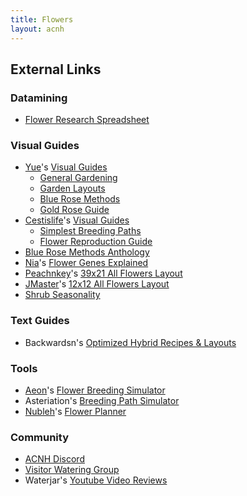 ```yaml
---
title: Flowers
layout: acnh
---
```


## External Links

### Datamining

* [Flower Research Spreadsheet](https://docs.google.com/spreadsheets/d/e/2PACX-1vTdwUI4iZE1wdfZv1xdi2qJtldnWS2iiQdjRjKP-4oKoH0R8a07vaVFxZHSwFiDlwzb6gZAE8U5C_vG/pubhtml)

### Visual Guides

* [Yue](https://twitter.com/yuecrossing)'s [Visual Guides](https://yuexr.github.io/acnh/)
  * [General Gardening](https://yuexr.github.io/acnh/garden.html)
  * [Garden Layouts](https://yuexr.github.io/acnh/garden_layouts.html)
  * [Blue Rose Methods](https://yuexr.github.io/acnh/bluerose.html)
  * [Gold Rose Guide](https://yuexr.github.io/img/goldrose.png)
* [Cestislife](https://twitter.com/cestislife)'s [Visual Guides](https://cestislife.github.io/)
  * [Simplest Breeding Paths](https://cestislife.github.io/breeding.png)
  * [Flower Reproduction Guide](https://cestislife.github.io/reproduce.png)
* [Blue Rose Methods Anthology](https://bit.ly/acnhbluerose)
* [Nia](https://twitter.com/Nia48573183)'s [Flower Genes Explained](https://imgur.com/a/QX8mFJM)
* [Peachnkey](https://twitter.com/PeachNKey)'s [39x21 All Flowers Layout](https://i.imgur.com/VQHoob8.png)
* [JMaster](https://twitter.com/GigaRoboid)'s [12x12 All Flowers Layout](https://imgur.com/wjva79k)
* [Shrub Seasonality](https://i.imgur.com/iMj7EB1.png)

### Text Guides

* Backwardsn's [Optimized Hybrid Recipes & Layouts](https://docs.google.com/document/d/1anxm3WwEKyh0_-l_lZIAUETaa_q432Px3griacQ3NcU/preview)

### Tools

* [Aeon](https://twitter.com/AeonSake)'s [Flower Breeding Simulator](https://gardenscience.ac/)
* Asteriation's [Breeding Path Simulator](https://recipesim.isomorphicbox.com/)
* [Nubleh](https://twitter.com/nubleh)'s [Flower Planner](https://nubleh.github.io/flowerplanner/)

### Community

* [ACNH Discord](https://discord.gg/acnh)
* [Visitor Watering Group](https://tinyurl.com/y8srt9vp)
* Waterjar's [Youtube Video Reviews](https://tinyurl.com/y7r4l7xr)